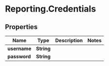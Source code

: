 # Reporting.Credentials

## Properties
Name | Type | Description | Notes
------------ | ------------- | ------------- | -------------
**username** | **String** |  | 
**password** | **String** |  | 


